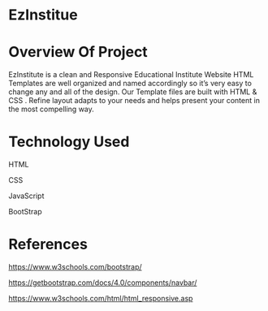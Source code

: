 # EzInstitue


# Overview Of Project
EzInstitute is a clean and Responsive Educational Institute Website HTML Templates are well organized and named accordingly so it’s very easy to change any and all of the design. Our Template files are built with HTML & CSS . Refine layout adapts to your needs and helps present your content in the most compelling way.



# Technology Used 

 HTML

 CSS

 JavaScript
 
 BootStrap



# References 

https://www.w3schools.com/bootstrap/

https://getbootstrap.com/docs/4.0/components/navbar/

https://www.w3schools.com/html/html_responsive.asp
